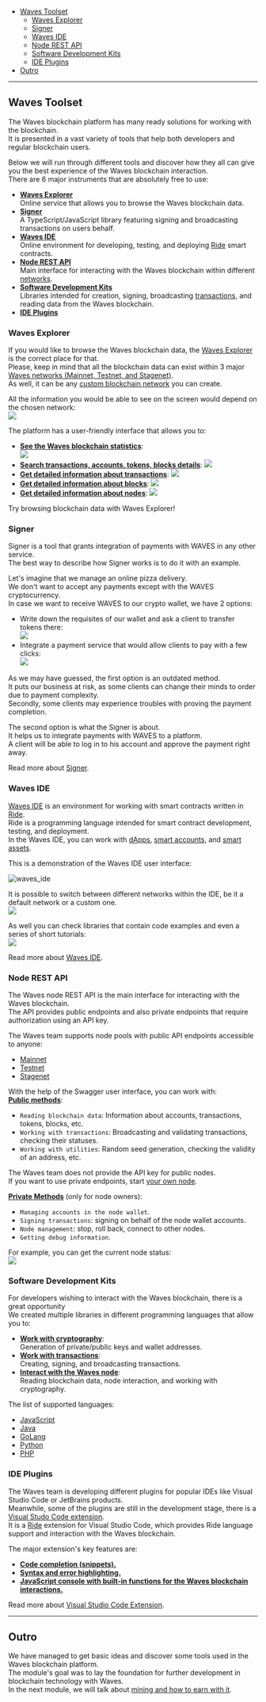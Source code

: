  - [Waves Toolset](#waves-toolset)
   - [Waves Explorer](#waves-explorer)
   - [Signer](#signer)
   - [Waves IDE](#waves-ide)
   - [Node REST API](#node-rest-api)
   - [Software Development Kits](#software-development-kits)
   - [IDE Plugins](#ide-plugins)
 - [Outro](#outro)

---

## Waves Toolset ##

The Waves blockchain platform has many ready solutions for working with the blockchain.  
It is presented in a vast variety of tools that help both developers and regular blockchain users.  

Below we will run through different tools and discover how they all can give you the best experience of the Waves blockchain interaction.   
There are 6 major instruments that are absolutely free to use:
- **<ins>[Waves Explorer](#waves-explorer)</ins>**  
    Online service that allows you to browse the Waves blockchain data.  
- **<ins>[Signer]()</ins>**  
    A TypeScript/JavaScript library featuring signing and broadcasting transactions on users behalf.   
- **<ins>[Waves IDE](#waves-ide)</ins>**  
    Online environment for developing, testing, and deploying [Ride](#ridetopic) smart contracts.
- **<ins>[Node REST API](#node-rest-api)</ins>**  
    Main interface for interacting with the Waves blockchain within different [networks](#networktopic).
- **<ins>[Software Development Kits](#software-development-kits)</ins>**  
    Libraries intended for creation, signing, broadcasting [transactions](#linktotransactionlesson), and reading data from the Waves blockchain.
- **<ins>[IDE Plugins](#ide-plugins)</ins>**  
    
### Waves Explorer ###

If you would like to browse the Waves blockchain data, the [Waves Explorer](https://new.wavesexplorer.com/) is the correct place for that.  
Please, keep in mind that all the blockchain data can exist within 3 major [Waves networks (Mainnet, Testnet, and Stagenet)]().  
As well, it can be any [custom blockchain network](https://docs.waves.tech/en/waves-node/private-waves-network) you can create.  
  
All the information you would be able to see on the screen would depend on the chosen network:    
![](./images/wavesexp_net.png)
    

The platform has a user-friendly interface that allows you to:
- **<ins>See the Waves blockchain statistics</ins>**:  
  ![](./images/wavesexp_stat.png)  
-  **<ins>Search transactions, accounts, tokens, blocks details</ins>**:
  ![](./images/wavesexp_search.png)  
-  **<ins>Get detailed information about [transactions](https://new.wavesexplorer.com/transactions)</ins>**:
  ![](./images/wavesexp_tx.png)  
-  **<ins>Get detailed information about [blocks](https://new.wavesexplorer.com/blocks)</ins>**:
  ![](./images/wavesexp_blocks.png)  
-  **<ins>Get detailed information about [nodes](https://new.wavesexplorer.com/nodes)</ins>**:
  ![](./images/wavesexp_nodes.png)  

Try browsing blockchain data with Waves Explorer!  

### Signer ###

Signer is a tool that grants integration of payments with WAVES in any other service.  
The best way to describe how Signer works is to do it with an example.  
  
Let's imagine that we manage an online pizza delivery.  
We don't want to accept any payments except with the WAVES cryptocurrency.  
In case we want to receive WAVES to our crypto wallet, we have 2 options:

- Write down the requisites of our wallet and ask a client to transfer tokens there:  
    ![](./images/signer_no.png)  
- Integrate a payment service that would allow clients to pay with a few clicks:  
    ![](./images/signer_yes.png)  

As we may have guessed, the first option is an outdated method.  
It puts our business at risk, as some clients can change their minds to order due to payment complexity.  
Secondly, some clients may experience troubles with proving the payment completion.  
  

The second option is what the Signer is about.  
It helps us to integrate payments with WAVES to a platform.  
A client will be able to log in to his account and approve the payment right away.  

Read more about [Signer](https://docs.waves.tech/en/building-apps/waves-api-and-sdk/client-libraries/signer).

### Waves IDE ###

[Waves IDE](https://waves-ide.com/) is an environment for working with smart contracts written in [Ride](#ridetopic).  
Ride is a programming language intended for smart contract development, testing, and deployment.  
In the Waves IDE, you can work with [dApps](#dapptopic), [smart accounts](#smartacctopic), and [smart assets](#smartassettopic).  

This is a demonstration of the Waves IDE user interface:
    
![waves_ide](./images/waveside.png)
    

It is possible to switch between different networks within the IDE, be it a default network or a custom one.    
![](./images/waveside_nodes.png)
    

As well you can check libraries that contain code examples and even a series of short tutorials:    
![](./images/waveside_libs.png)
    

Read more about [Waves IDE](https://docs.waves.tech/en/building-apps/smart-contracts/tools/waves-ide).

### Node REST API ###

The Waves node REST API is the main interface for interacting with the Waves blockchain.  
The API provides public endpoints and also private endpoints that require authorization using an API key.  

The Waves team supports node pools with public API endpoints accessible to anyone:
- [Mainnet](https://nodes.wavesnodes.com)
- [Testnet](https://nodes-testnet.wavesnodes.com)
- [Stagenet](https://nodes-stagenet.wavesnodes.com)

With the help of the Swagger user interface, you can work with:  
**<ins>Public methods</ins>**:  
  - `Reading blockchain data`: Information about accounts, transactions, tokens, blocks, etc.
  - `Working with transactions`: Broadcasting and validating transactions, checking their statuses.
  - `Working with utilities`: Random seed generation, checking the validity of an address, etc. 
  

The Waves team does not provide the API key for public nodes.  
If you want to use private endpoints, start [your own node](https://docs.waves.tech/en/waves-node/private-waves-network).

**<ins>Private Methods</ins>** (only for node owners):  
- `Managing accounts in the node wallet`.
- `Signing transactions`: signing on behalf of the node wallet accounts.
- `Node management`: stop, roll back, connect to other nodes.
- `Getting debug information`.

  

For example, you can get the current node status:    
![](./images/restapi.png)
    

### Software Development Kits ###

For developers wishing to interact with the Waves blockchain, there is a great opportunity  
We created multiple libraries in different programming languages that allow you to:

- **<ins>Work with cryptography</ins>**:   
    Generation of private/public keys and wallet addresses.  
- **<ins>Work with transactions</ins>**:  
    Creating, signing, and broadcasting transactions.   
- **<ins>Interact with the Waves node</ins>**:  
    Reading blockchain data, node interaction, and working with cryptography.  
    
The list of supported languages:
- [JavaScript]()
- [Java]()
- [GoLang]()
- [Python]() 
- [PHP]()

### IDE Plugins ###

The Waves team is developing different plugins for popular IDEs like Visual Studio Code or JetBrains products.  
Meanwhile, some of the plugins are still in the development stage, there is a [Visual Studo Code extension](https://marketplace.visualstudio.com/items?itemName=wavesplatform.waves-ride).  
It is a [Ride]() extension for Visual Studio Code, which provides Ride language support and interaction with the Waves blockchain.  
  

The major extension's key features are:
- **<ins>Code completion (snippets).</ins>**
- **<ins>Syntax and error highlighting.</ins>**
- **<ins>JavaScript console with built-in functions for the Waves blockchain interactions.</ins>**

Read more about [Visual Studio Code Extension](https://docs.waves.tech/en/building-apps/smart-contracts/tools/ride-vscode).


---

## Outro ##

We have managed to get basic ideas and discover some tools used in the Waves blockchain platform.  
The module's goal was to lay the foundation for further development in blockchain technology with Waves.  
In the next module, we will talk about [mining and how to earn with it]().  
